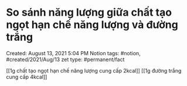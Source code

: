 # So sánh năng lượng giữa chất tạo ngọt hạn chế năng lượng và đường trắng

Created: August 13, 2021 5:04 PM
Notion tags: #notion, #created/2021/Aug/13
zet type: #permanent/fact

[[1g chất tạo ngọt hạn chế năng lượng cung cấp 2kcal]] 
[[1g đường trắng cung cấp 4kcal]]